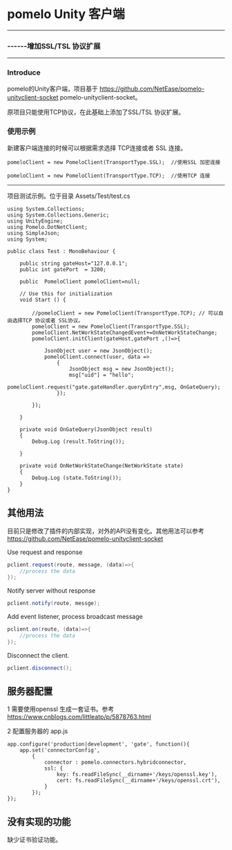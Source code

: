 # pomelo Unity 客户端 

-----

### ------增加SSL/TSL 协议扩展

-----

### Introduce

pomelo的Unity客户端，项目基于 <https://github.com/NetEase/pomelo-unityclient-socket> pomelo-unityclient-socket。

原项目只能使用TCP协议，在此基础上添加了SSL/TSL 协议扩展。

### 使用示例

新建客户端连接的时候可以根据需求选择 TCP连接或者 SSL 连接。

```
pomeloClient = new PomeloClient(TransportType.SSL);  //使用SSL 加密连接
```

```
pomeloClient = new PomeloClient(TransportType.TCP);  //使用TCP 连接
```


-----


项目测试示例。位于目录 Assets/Test/test.cs

```
using System.Collections;
using System.Collections.Generic;
using UnityEngine;
using Pomelo.DotNetClient;
using SimpleJson;
using System;

public class Test : MonoBehaviour {

	public string gateHost="127.0.0.1";
	public int gatePort  = 3200;

	public  PomeloClient pomeloClient=null;

	// Use this for initialization
	void Start () {

		//pomeloClient = new PomeloClient(TransportType.TCP); // 可以自由选择TCP 协议或者 SSL协议。
		pomeloClient = new PomeloClient(TransportType.SSL);
		pomeloClient.NetWorkStateChangedEvent+=OnNetWorkStateChange;
		pomeloClient.initClient(gateHost,gatePort ,()=>{

			JsonObject user = new JsonObject();
			pomeloClient.connect(user, data =>
				{
					JsonObject msg = new JsonObject();
					msg["uid"] = "hello";
					pomeloClient.request("gate.gateHandler.queryEntry",msg, OnGateQuery);
				});

		});
		
	}

	private void OnGateQuery(JsonObject result)
	{
		Debug.Log (result.ToString());

	}

	private void OnNetWorkStateChange(NetWorkState state)
	{
		Debug.Log (state.ToString());
	}
}

```

## 其他用法

目前只是修改了插件的内部实现，对外的API没有变化。其他用法可以参考<https://github.com/NetEase/pomelo-unityclient-socket>

Use request and response

```c#
pclient.request(route, message, (data)=>{
    //process the data
});
```

Notify server without response

```c#
pclient.notify(route, messge);
```

Add event listener, process broadcast message

```c#
pclient.on(route, (data)=>{
    //process the data
});
```
Disconnect the client.

```c#
pclient.disconnect();
```

## 服务器配置

1 需要使用openssl 生成一套证书。参考 <https://www.cnblogs.com/littleatp/p/5878763.html>

2 配置服务器的 app.js

```
app.configure('production|development', 'gate', function(){
    app.set('connectorConfig',
        {
            connector : pomelo.connectors.hybridconnector,
            ssl: {
                key: fs.readFileSync(__dirname+'/keys/openssl.key'),
                cert: fs.readFileSync(__dirname+'/keys/openssl.crt'),
            }
        });
});
```

## 没有实现的功能

缺少证书验证功能。





